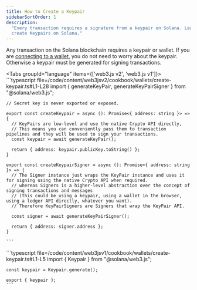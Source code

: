```yaml
---
title: How to Create a Keypair
sidebarSortOrder: 1
description:
  "Every transaction requires a signature from a keypair on Solana. Learn how to
  create Keypairs on Solana."
---
```


Any transaction on the Solana blockchain requires a keypair or wallet. If you
are [connecting to a wallet](/content/cookbook/wallets/connect-wallet-react),
you do not need to worry about the keypair. Otherwise a keypair must be
generated for signing transactions.

<Tabs groupId="language" items={['web3.js v2', 'web3.js v1']}>
<Tab value="web3.js v2"> ```typescript
file=/code/content/web3jsv2/cookbook/wallets/create-keypair.ts#L1-L28 import {
generateKeyPair, generateKeyPairSigner } from "@solana/web3.js";

    // Secret key is never exported or exposed.

    export const createKeypair = async (): Promise<{ address: string }> => {
      // KeyPairs are low-level and use the native Crypto API directly,
      // This means you can conveniently pass them to transaction pipelines and they will be used to sign your transactions.
      const keypair = await generateKeyPair();

      return { address: keypair.publicKey.toString() };
    }

    export const createKeypairSigner = async (): Promise<{ address: string }> => {
      // The Signer instance just wraps the KeyPair instance and uses it for signing using the native Crypto API when required.
      // whereas Signers is a higher-level abstraction over the concept of signing transactions and messages
      // (this could be using a keypair, using a wallet in the browser, using a ledger API directly, whatever you want).
      // Therefore KeyPairSigners are Signers that wrap the KeyPair API.

      const signer = await generateKeyPairSigner();

      return { address: signer.address };
    }

    ```

  </Tab>

  <Tab value="web3.js v1">
    ```typescript file=/code/content/web3jsv1/cookbook/wallets/create-keypair.ts#L1-L5
    import { Keypair } from "@solana/web3.js";

    const keypair = Keypair.generate();

    export { keypair };
    ```

  </Tab>
</Tabs>
